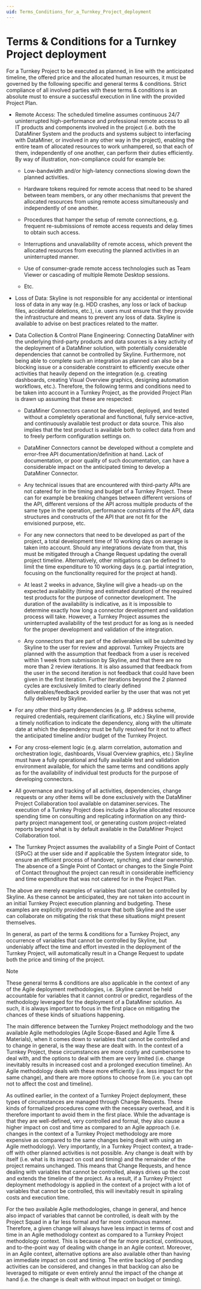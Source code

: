 ```yaml
---
uid: Terms_Conditions_for_a_Turnkey_Project_deployment
---
```


# Terms & Conditions for a Turnkey Project deployment

For a Turnkey Project to be executed as planned, in line with the anticipated timeline, the offered price and the allocated human resources, it must be governed by the following specific and general terms & conditions. Strict compliance of all involved parties with these terms & conditions is an absolute must to ensure a successful execution in line with the provided Project Plan.

- Remote Access: The scheduled timeline assumes continuous 24/7 uninterrupted high-performance and professional remote access to all IT products and components involved in the project (i.e. both the DataMiner System and the products and systems subject to interfacing with DataMiner, or involved in any other way in the project), enabling the entire team of allocated resources to work unhampered, so that each of them, independently of one another, can perform their duties efficiently. By way of illustration, non-compliance could for example be:

    - Low-bandwidth and/or high-latency connections slowing down the planned activities.

    - Hardware tokens required for remote access that need to be shared between team members, or any other mechanisms that prevent the allocated resources from using remote access simultaneously and independently of one another.

    - Procedures that hamper the setup of remote connections, e.g. frequent re-submissions of remote access requests and delay times to obtain such access.

    - Interruptions and unavailability of remote access, which prevent the allocated resources from executing the planned activities in an uninterrupted manner.

    - Use of consumer-grade remote access technologies such as Team Viewer or cascading of multiple Remote Desktop sessions.

    - Etc.

- Loss of Data: Skyline is not responsible for any accidental or intentional loss of data in any way (e.g. HDD crashes, any loss or lack of backup files, accidental deletions, etc.), i.e. users must ensure that they provide the infrastructure and means to prevent any loss of data. Skyline is available to advise on best practices related to the matter.

- Data Collection & Control Plane Engineering: Connecting DataMiner with the underlying third-party products and data sources is a key activity of the deployment of a DataMiner solution, with potentially considerable dependencies that cannot be controlled by Skyline. Furthermore, not being able to complete such an integration as planned can also be a blocking issue or a considerable constraint to efficiently execute other activities that heavily depend on the integration (e.g. creating dashboards, creating Visual Overview graphics, designing automation workflows, etc.). Therefore, the following terms and conditions need to be taken into account in a Turnkey Project, as the provided Project Plan is drawn up assuming that these are respected:

    - DataMiner Connectors cannot be developed, deployed, and tested without a completely operational and functional, fully service-active, and continuously available test product or data source. This also implies that the test product is available both to collect data from and to freely perform configuration settings on.

    - DataMiner Connectors cannot be developed without a complete and error-free API documentation/definition at hand. Lack of documentation, or poor quality of such documentation, can have a considerable impact on the anticipated timing to develop a DataMiner Connector.

    - Any technical issues that are encountered with third-party APIs are not catered for in the timing and budget of a Turnkey Project. These can for example be breaking changes between different versions of the API, different versions of the API across multiple products of the same type in the operation, performance constraints of the API, data structures and constructs of the API that are not fit for the envisioned purpose, etc.

    - For any new connectors that need to be developed as part of the project, a total development time of 10 working days on average is taken into account. Should any integrations deviate from that, this must be mitigated through a Change Request updating the overall project timeline. Alternatively, other mitigations can be defined to limit the time expenditure to 10 working days (e.g. partial integration, focusing on the functionality required for the project at hand).

    - At least 2 weeks in advance, Skyline will give a heads-up on the expected availability (timing and estimated duration) of the required test products for the purpose of connector development. The duration of the availability is indicative, as it is impossible to determine exactly how long a connector development and validation process will take. However, a Turnkey Project assumes the uninterrupted availability of the test product for as long as is needed for the proper development and validation of the integration.

    - Any connectors that are part of the deliverables will be submitted by Skyline to the user for review and approval. Turnkey Projects are planned with the assumption that feedback from a user is received within 1 week from submission by Skyline, and that there are no more than 2 review iterations. It is also assumed that feedback from the user in the second iteration is not feedback that could have been given in the first iteration. Further iterations beyond the 2 planned cycles are exclusively limited to clearly defined deliverables/feedback provided earlier by the user that was not yet fully delivered by Skyline.

- For any other third-party dependencies (e.g. IP address scheme, required credentials, requirement clarifications, etc.) Skyline will provide a timely notification to indicate the dependency, along with the ultimate date at which the dependency must be fully resolved for it not to affect the anticipated timeline and/or budget of the Turnkey Project.

- For any cross-element logic (e.g. alarm correlation, automation and orchestration logic, dashboards, Visual Overview graphics, etc.) Skyline must have a fully operational and fully available test and validation environment available, for which the same terms and conditions apply as for the availability of individual test products for the purpose of developing connectors.

- All governance and tracking of all activities, dependencies, change requests or any other items will be done exclusively with the DataMiner Project Collaboration tool available on dataminer.services. The execution of a Turnkey Project does include a Skyline allocated resource spending time on consulting and replicating information on any third-party project management tool, or generating custom project-related reports beyond what is by default available in the DataMiner Project Collaboration tool.

- The Turnkey Project assumes the availability of a Single Point of Contact (SPoC) at the user side and if applicable the System Integrator side, to ensure an efficient process of handover, synching, and clear ownership. The absence of a Single Point of Contact or changes to the Single Point of Contact throughout the project can result in considerable inefficiency and time expenditure that was not catered for in the Project Plan.

The above are merely examples of variables that cannot be controlled by Skyline. As these cannot be anticipated, they are not taken into account in an initial Turnkey Project execution planning and budgeting. These examples are explicitly provided to ensure that both Skyline and the user can collaborate on mitigating the risk that these situations might present themselves.

In general, as part of the terms & conditions for a Turnkey Project, any occurrence of variables that cannot be controlled by Skyline, but undeniably affect the time and effort invested in the deployment of the Turnkey Project, will automatically result in a Change Request to update both the price and timing of the project.

> [!NOTE]
> These general terms & conditions are also applicable in the context of any of the Agile deployment methodologies, i.e. Skyline cannot be held accountable for variables that it cannot control or predict, regardless of the methodology leveraged for the deployment of a DataMiner solution. As such, it is always important to focus in the first place on mitigating the chances of these kinds of situations happening.
>
> The main difference between the Turnkey Project methodology and the two available Agile methodologies (Agile Scope-Based and Agile Time & Materials), when it comes down to variables that cannot be controlled and to change in general, is the way these are dealt with. In the context of a Turnkey Project, these circumstances are more costly and cumbersome to deal with, and the options to deal with them are very limited (i.e. change inevitably results in increased cost and a prolonged execution timeline). An Agile methodology deals with these more efficiently (i.e. less impact for the same change), and there are more options to choose from (i.e. you can opt not to affect the cost and timeline).
>
> As outlined earlier, in the context of a Turnkey Project deployment, these types of circumstances are managed through Change Requests. These kinds of formalized procedures come with the necessary overhead, and it is therefore important to avoid them in the first place. While the advantage is that they are well-defined, very controlled and formal, they also cause a higher impact on cost and time as compared to an Agile approach (i.e. changes in the context of a Turnkey Project methodology are more expensive as compared to the same changes being dealt with using an Agile methodology). Very importantly, in a Turnkey Project context, a trade-off with other planned activities is not possible. Any change is dealt with by itself (i.e. what is its impact on cost and timing) and the remainder of the project remains unchanged. This means that Change Requests, and hence dealing with variables that cannot be controlled, always drives up the cost and extends the timeline of the project. As a result, if a Turnkey Project deployment methodology is applied in the context of a project with a lot of variables that cannot be controlled, this will inevitably result in spiraling costs and execution time.
>
> For the two available Agile methodologies, change in general, and hence also impact of variables that cannot be controlled, is dealt with by the Project Squad in a far less formal and far more continuous manner. Therefore, a given change will always have less impact in terms of cost and time in an Agile methodology context as compared to a Turnkey Project methodology context. This is because of the far more practical, continuous, and to-the-point way of dealing with change in an Agile context. Moreover, in an Agile context, alternative options are also available other than having an immediate impact on cost and timing. The entire backlog of pending activities can be considered, and changes in that backlog can also be leveraged to mitigate or even entirely annul the impact of the change at hand (i.e. the change is dealt with without impact on budget or timing).
>
